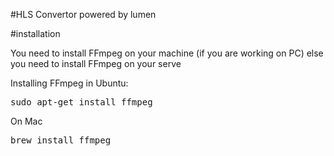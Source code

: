 #HLS Convertor
powered by lumen

#installation

You need to install FFmpeg on your machine (if you are working on PC) else you need to install FFmpeg on your serve

Installing FFmpeg in Ubuntu:
<pre>sudo apt-get install ffmpeg</pre>

On Mac
<pre>brew install ffmpeg</pre>

